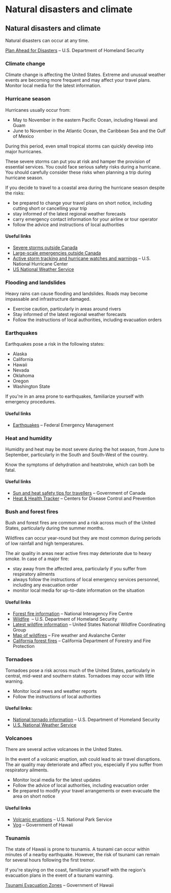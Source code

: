# Natural disasters and climate

## Natural disasters and climate

Natural disasters can occur at any time.

[Plan Ahead for Disasters](https://www.ready.gov/) – U.S. Department of Homeland Security

### Climate change

Climate change is affecting the United States. Extreme and unusual weather events are becoming more frequent and may affect your travel plans. Monitor local media for the latest information.

### Hurricane season

Hurricanes usually occur from:

* May to November in the eastern Pacific Ocean, including Hawaii and Guam
* June to November in the Atlantic Ocean, the Caribbean Sea and the Gulf of Mexico

During this period, even small tropical storms can quickly develop into major hurricanes.

These severe storms can put you at risk and hamper the provision of essential services. You could face serious safety risks during a hurricane. You should carefully consider these risks when planning a trip during hurricane season.

If you decide to travel to a coastal area during the hurricane season despite the risks:

* be prepared to change your travel plans on short notice, including cutting short or cancelling your trip
* stay informed of the latest regional weather forecasts
* carry emergency contact information for your airline or tour operator
* follow the advice and instructions of local authorities

#### Useful links

* [Severe storms outside Canada](https://travel.gc.ca/travelling/health-safety/hurricanes-typhoons-cyclones-monsoons)
* [Large-scale emergencies outside Canada](https://travel.gc.ca/assistance/emergency-info/large-scale-emergencies-abroad)
* [Active storm tracking and hurricane watches and warnings](https://www.nhc.noaa.gov/) – U.S. National Hurricane Center
* [US National Weather Service](https://www.weather.gov/)

### Flooding and landslides

Heavy rains can cause flooding and landslides. Roads may become impassable and infrastructure damaged.

* Exercise caution, particularly in areas around rivers
* Stay informed of the latest regional weather forecasts
* Follow the instructions of local authorities, including evacuation orders

### Earthquakes

Earthquakes pose a risk in the following states:

* Alaska
* California
* Hawaii
* Nevada
* Oklahoma
* Oregon
* Washington State

If you're in an area prone to earthquakes, familiarize yourself with emergency procedures.

#### Useful links

* [Earthquakes](http://www.ready.gov/earthquakes) – Federal Emergency Management

### Heat and humidity

Humidity and heat may be most severe during the hot season, from June to September, particularly in the South and South-West of the country.

Know the symptoms of dehydration and heatstroke, which can both be fatal.

#### Useful links

* [Sun and heat safety tips for travellers](https://travel.gc.ca/travelling/health-safety/sun-tips) – Government of Canada
* [Heat & Health Tracker](https://ephtracking.cdc.gov/Applications/heatTracker/) – Centers for Disease Control and Prevention

### Bush and forest fires

Bush and forest fires are common and a risk across much of the United States, particularly during the summer months.

Wildfires can occur year-round but they are most common during periods of low rainfall and high temperatures.

The air quality in areas near active fires may deteriorate due to heavy smoke. In case of a major fire:

* stay away from the affected area, particularly if you suffer from respiratory ailments
* always follow the instructions of local emergency services personnel, including any evacuation order
* monitor local media for up-to-date information on the situation

#### Useful links

* [Forest fire information](https://www.nifc.gov/fire-information) – National Interagency Fire Centre
* [Wildfire](https://www.ready.gov/wildfires)  – U.S. Department of Homeland Security
* [Latest wildfire information](https://inciweb.wildfire.gov/accessible-view) – United States National Wildfire Coordinating Group
* [Map of wildfires](https://www.fireweatheravalanche.org/fire/) – Fire weather and Avalanche Center
* [California forest fires](https://www.fire.ca.gov/) – California Department of Forestry and Fire Protection

### Tornadoes

Tornadoes pose a risk across much of the United States, particularly in central, mid-west and southern states. Tornadoes may occur with little warning.

* Monitor local news and weather reports
* Follow the instructions of local authorities

#### Useful links:

* [National tornado information](https://www.ready.gov/tornadoes) – U.S. Department of Homeland Security
* [U.S. National Weather Service](https://www.weather.gov/)

### Volcanoes

There are several active volcanoes in the United States.

In the event of a volcanic eruption, ash could lead to air travel disruptions. The air quality may deteriorate and affect you, especially if you suffer from respiratory ailments.

* Monitor local media for the latest updates
* Follow the advice of local authorities, including evacuation order
* Be prepared to modify your travel arrangements or even evacuate the area on short notice

#### Useful links

* [Volcanic eruptions](https://www.nps.gov/havo/planyourvisit/lava2.htm) – U.S. National Park Service
* [Vog](http://www.hiso2index.info/) – Government of Hawaii

### Tsunamis

The state of Hawaii is prone to tsunamis. A tsunami can occur within minutes of a nearby earthquake. However, the risk of tsunami can remain for several hours following the first tremor.

If you're staying on the coast, familiarize yourself with the region's evacuation plans in the event of a tsunami warning.

[Tsunami Evacuation Zones](http://dod.hawaii.gov/hiema/public-resources/tsunami-evacuation-zone/) – Government of Hawaii